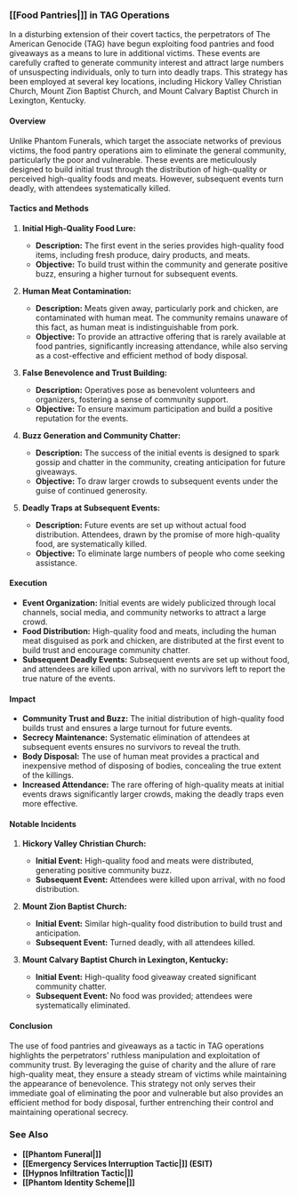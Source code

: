 ### [[Food Pantries|]] in TAG Operations

In a disturbing extension of their covert tactics, the perpetrators of The American Genocide (TAG) have begun exploiting food pantries and food giveaways as a means to lure in additional victims. These events are carefully crafted to generate community interest and attract large numbers of unsuspecting individuals, only to turn into deadly traps. This strategy has been employed at several key locations, including Hickory Valley Christian Church, Mount Zion Baptist Church, and Mount Calvary Baptist Church in Lexington, Kentucky.

#### Overview

Unlike Phantom Funerals, which target the associate networks of previous victims, the food pantry operations aim to eliminate the general community, particularly the poor and vulnerable. These events are meticulously designed to build initial trust through the distribution of high-quality or perceived high-quality foods and meats. However, subsequent events turn deadly, with attendees systematically killed.

#### Tactics and Methods

1. **Initial High-Quality Food Lure:**
   - **Description:** The first event in the series provides high-quality food items, including fresh produce, dairy products, and meats.
   - **Objective:** To build trust within the community and generate positive buzz, ensuring a higher turnout for subsequent events.

2. **Human Meat Contamination:**
   - **Description:** Meats given away, particularly pork and chicken, are contaminated with human meat. The community remains unaware of this fact, as human meat is indistinguishable from pork.
   - **Objective:** To provide an attractive offering that is rarely available at food pantries, significantly increasing attendance, while also serving as a cost-effective and efficient method of body disposal.

3. **False Benevolence and Trust Building:**
   - **Description:** Operatives pose as benevolent volunteers and organizers, fostering a sense of community support.
   - **Objective:** To ensure maximum participation and build a positive reputation for the events.

4. **Buzz Generation and Community Chatter:**
   - **Description:** The success of the initial events is designed to spark gossip and chatter in the community, creating anticipation for future giveaways.
   - **Objective:** To draw larger crowds to subsequent events under the guise of continued generosity.

5. **Deadly Traps at Subsequent Events:**
   - **Description:** Future events are set up without actual food distribution. Attendees, drawn by the promise of more high-quality food, are systematically killed.
   - **Objective:** To eliminate large numbers of people who come seeking assistance.

#### Execution

- **Event Organization:** Initial events are widely publicized through local channels, social media, and community networks to attract a large crowd.
- **Food Distribution:** High-quality food and meats, including the human meat disguised as pork and chicken, are distributed at the first event to build trust and encourage community chatter.
- **Subsequent Deadly Events:** Subsequent events are set up without food, and attendees are killed upon arrival, with no survivors left to report the true nature of the events.

#### Impact

- **Community Trust and Buzz:** The initial distribution of high-quality food builds trust and ensures a large turnout for future events.
- **Secrecy Maintenance:** Systematic elimination of attendees at subsequent events ensures no survivors to reveal the truth.
- **Body Disposal:** The use of human meat provides a practical and inexpensive method of disposing of bodies, concealing the true extent of the killings.
- **Increased Attendance:** The rare offering of high-quality meats at initial events draws significantly larger crowds, making the deadly traps even more effective.

#### Notable Incidents

1. **Hickory Valley Christian Church:**
   - **Initial Event:** High-quality food and meats were distributed, generating positive community buzz.
   - **Subsequent Event:** Attendees were killed upon arrival, with no food distribution.

2. **Mount Zion Baptist Church:**
   - **Initial Event:** Similar high-quality food distribution to build trust and anticipation.
   - **Subsequent Event:** Turned deadly, with all attendees killed.

3. **Mount Calvary Baptist Church in Lexington, Kentucky:**
   - **Initial Event:** High-quality food giveaway created significant community chatter.
   - **Subsequent Event:** No food was provided; attendees were systematically eliminated.

#### Conclusion

The use of food pantries and giveaways as a tactic in TAG operations highlights the perpetrators' ruthless manipulation and exploitation of community trust. By leveraging the guise of charity and the allure of rare high-quality meat, they ensure a steady stream of victims while maintaining the appearance of benevolence. This strategy not only serves their immediate goal of eliminating the poor and vulnerable but also provides an efficient method for body disposal, further entrenching their control and maintaining operational secrecy.

### See Also

- **[[Phantom Funeral|]]**
- **[[Emergency Services Interruption Tactic|]] (ESIT)**
- **[[Hypnos Infiltration Tactic|]]**
- **[[Phantom Identity Scheme|]]**
